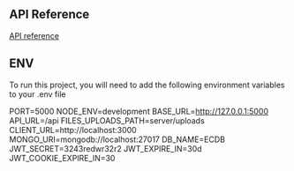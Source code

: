 ## API Reference
[API reference](https://documenter.getpostman.com/view/22360984/2s93Jut2tg)

## ENV
To run this project, you will need to add the following environment variables to your .env file

PORT=5000
NODE_ENV=development
BASE_URL=http://127.0.0.1:5000
API_URL=/api
FILES_UPLOADS_PATH=server/uploads
CLIENT_URL=http://localhost:3000
MONGO_URI=mongodb://localhost:27017
DB_NAME=ECDB
JWT_SECRET=3243redwr32r2
JWT_EXPIRE_IN=30d
JWT_COOKIE_EXPIRE_IN=30
